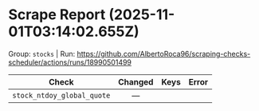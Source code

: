# Scrape Report (2025-11-01T03:14:02.655Z)

Group: `stocks`  |  Run: https://github.com/AlbertoRoca96/scraping-checks-scheduler/actions/runs/18990501499

| Check | Changed | Keys | Error |
|---|:---:|:--|:--|
| `stock_ntdoy_global_quote` | — |  |  |
